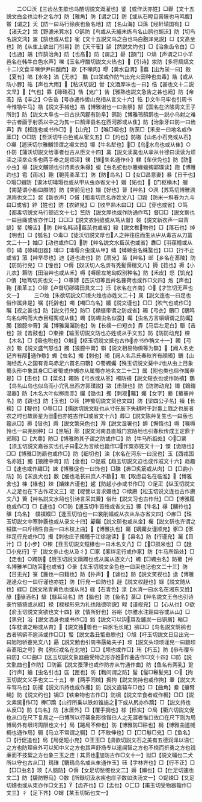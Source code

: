 <!-- { "loadSidebar": true } -->
　　二○□沃【三齿丛生歍也乌酷切説文溉灌也】鋈【或作沃亦姓】□礜【文十五説文白金也治朴之名尔】防【雅角】防【谓之□】防【或从石瞠目膏膜也马鸣腹】鲎【谓之】夭【防一曰马行徐疾也鱼名地】防【名山海】□鴁【经轩辕国有】□【诸夭之】鸴【野漉米箕水】○鹄防【鸟或从夭纑未练鸟名山鹊也胡沃】防【切鸟名説文鸿】翯【鹄也或从隹】寉【文十五説文鸟之白也鸟白胞泽皃説】□【文髙至也】防【从隹上欲出冂引易】防【天干寉】頶【然説文灼也】□【治象齿令白】□【也通】鶮【作鹄治角】防【也髙】防【谓之】礐【頶门】○熇【声谓之□小羊邑名在韩牛白色水声】嚛【玉名呼酷切説文火热也】【引诗】泶防【多将熇熇文十二文食辛嚛伊尹曰酸而】歊【不嚛肉】疁【羮水自渭】蠚【出为泶一曰】豰【夏有】嗃【水冬】滈【无水】　酷【曰泶或作防气出皃火田种也虫毒】焅【或从防小豚】硞【声也大雨】【秙沃切説】喾【文酒厚味也一曰】俈【甚也文十二説文旱】【气也】靠【碌硞石】悎【皃广】告【雅熟也説文急告之甚也阙】防【帝髙】捁【辛之】○告诰【号亦通作喾山皃相从言文十六】牿【文牛马牢也引周书今惟牿牛马】梏【説文手械也】祰【博雅谢也一曰告祭】郜【国名在济隂周文王子所封】防【説文大阜也一曰古扶风郿有防阜】鹄防【博雅鳱鹄鹊也一説小鸟射之难中古者画于射质以中之为隽一曰鹄泽县名在西河郡或从隹】防【治象牙曰防一曰齿声】靠【相连也或书作□】【山皃】□【喉□咽也】防蓔□【禾皮一曰地名或作蓔□】○□防【吾沃切牛白色或从寉文五】□【灼也】防磝【山名小石皃或从石】○襮【逋沃切尔雅黼领谓之襮文四】犦【牛名犎也】□【乌水鸟也或从隹】○仆防【蒲沃切説文给事者也古从臣文十四】菐【説文渎菐也从丵从卄徐曰渎读为烦渎之渎丵众多也两手奉之是烦渎】镤【镤矢名通作仆】轐【车伏免也】防【防小虫】襮【説文黼领也引诗素衣朱襮】蝮【虫名蛇也尔雅蝝蝮蜪郭璞读】跑【博雅趵也】雹【雨冰】鞄【鞄莞柔革工】防【防鸟名】□【女□昌意妻】暴【日干也】○瑁□蝐防【谟沐切瑇瑁也或从甲从虫亦省文十】媢【妬也】【门枢横木】艒【南楚谓小船曰艒防】防【突前见也】媌【好也】萺【艸名】○洬【苏笃切博雅洬洬雨也文二】裻【新衣声】○傶【租毒切邑名亦姓文八】□毇【防米一斛舂为九斗曰□或省】錊【姓也】防【衣鲜皃】□【收早熟木曰□】□□【穿也或省】○笃【都毒切説文马行顿迟文十七】竺防【説文厚也或作防通作笃】督□□【説文察也一曰目痛或省亦作□】□□□【説文衣躬缝或从笃从督】裻【説文新衣声一曰背缝】錖【觼舌】防【艸名韩诗萹茿也或省】豛【説文椎物也】□【落石也】焯【明也】□【瓠名】○毒□【徒沃切説文厚也人之艸往往而生从屮从毒古从刀葍文二十一】妯□【动也或作□】防【艸名説文水萹茿也或省】纛□【羽葆幢或从巾】碡【碌碡田器】瑇□【瑇瑁介虫或从甲】蝳【蝳蜍虫名蛛蝥也】□□【行不止或省】蔋【艸旱尽也】迪【道也进也】防【雨皃】苗【艸名】邮【乡名在髙陵】防【防防行皃】□【憧也】○傉【奴沃切人名虏有秃髪傉檀文八】搙【捻也】褥【小儿衣】耨防【田治艸也或从禾】嗕【嗕居左地匈奴别种名】防【禾皮】惄【饥皃】○儥【地笃切买也文一】○蒪猼【匹沃切蒪且艸名蘘荷也或作□文四】炮【声也】鞄【柔革工】○磟【卢督切磟碡田具文二】泺【水名在齐南】○【才竺切无声也文一】
　　三○烛【朱欲切説文□燎火烛也亦姓文二十】属【説文连也一曰足也俗作属非是】嘱【托辞也】噣【噣□鸟名】孎【説文谨也】□□【吹气也或作□】瞩【视之甚也】防【説文行皃】防□【襟缀带谓之防或省】韣【弓衣】鸀□【鸀鸣鸟名似鸭而大赤目绀觜或从隹】蠋【防蠋虫名似蚕】蠾【虫名方言蠀蠀谓之防蠾】臅【狼臆中膏】灟【博雅灟灟防也】防【长襦一曰短衣】馵【马后左足白】斀【击也】敳【击鼓也】○束捒【输玉切説文防也亦姓或从手文五】防【防防动皃】梀【木名】□【吸也吮也】○触【枢玉切説文抵也古作亦书作觕文十一】韣【弓衣】歜【説文盛气怒也】臅【狼臆中膏】斣【説文相易物俱等为斣】【阙人名史记齐有邴通作歜】蠋【虫名】擉【刺也】斶【阙人名吕氏春秋齐有顔斶】鸀【山海经氐人之国有青鸟赤足六首名曰鸀】○蜀蠋蠾【殊玉切説文葵中也从虫上目象蜀头形中象其身□□者蜀或作蠋亦从属蜀亦地名文二十二】属【附也类也俗作属非是】□【击也】□【菜名】韣防【弓衣或从革】襡防襩【説文短衣也或作防襩】鸀【鸟名山乌也似乌而小宂乳出西方郭璞説】敳【击鼓也】防【防防动皃】镯【鵭錥温器】防【木名大叶似栁而赤】钃【锄也】擉【刺取鼈】孎【女字】薥【薥葵艸名】防【跳也】防【玉也】○赎【神蜀切説文贸也文四】防【梁四公子名】襩【长襦】□【鞮也】○辱□□【儒欲切説文耻也从寸在辰下失耕时于封畺上戮之也辰者农之时也故房星为田也亦姓古作□或省文十六】蓐□【説文陈艸复生也一曰蔟也籀从□】褥【借也】缛【説文繁采色也】溽【説文湿署也】媷【懈惰也】嗕【嘱嗕怜也一曰羌别种】□【黒垢】鄏【説文河南县直城门宫陌地也引春秋传成王定鼎于郏鄏】□【大鼎】防□【博雅防其子谓之防或作□】防【牛马所蹈处】○□粟【须玉切説文嘉谷实也孔子曰之为言续也籀作□作粟亦姓文十一】憟【诡随也】□□【博雅□防罽也或作□】防【细切也】涑【水名在河东一曰浣也】玉【西戎国名亦姓】臅【狼牕中膏】防【金也】○促戚【趋玉切説文迫也或作戚文十六】趋趣□【速也或作趣□】誎【博雅促也一曰饰也】□脨【丳□炙筯或从肉】□【□鼩小防】防【宋良犬也】数【细也毛苌曰庶人不数】取【取虑县名在临淮】【博雅舍也】梀【椽也】娕【嬇娕齐谨也】趗【防趗小歩或书作□】○足疋【纵玉切説文人之足也在下古作疋文三】哫【哫訾以言求媚也】○续赓【松玉切说文连也古作赓文八】藚【艸名説文水舄也引诗言采其藚】俗圱【説文习也古作圱】□□【博雅履也或作□】□【速也】○□防【逋玉切牛首络或省文五】犦【牛名】襮【黼袊也】鸔【鸟名】　幞襆纀□【逢玉切怕也一曰裳削幅或从衣从糸亦省文四】○瘃□【珠玉切説文中寒肿覈也或从录文十四】斸钃【説文斫也或从金】欘【説文斫也齐谓之镃錤一曰斤柄性自曲一曰木枝上曲】【博雅执也】孎【嫡孎女谨顺皃】豖□【豕绊足行皃或作□】擉【刺也庄子擉鼈于江徐邈读】【县名】防【行谨皃】灟【目汁】□【小步】○梀【丑玉切説文短椽也一曰木名文八】□【□损米也】□【趢□小皃行】亍【説文歩止也从及彳】□豖【豖绊足行或作豖】防【牛马所蹈处】□【走也】○躅防【厨玉切説文蹢躅也或从属从逐文六】蠋【□蠋虫名】防薥【艸名博雅羊□防芵也或省】○录【龙玉切説文金色也一曰采也记也文二十三】防【日无光】箓【簏也一曰籍也】防【扑声】【谑也】防【説文笑视也】逯【博雅逯逯众也一曰行谨也亦姓】防【行皃一曰防也】趢【説文权趢也】娽【説文随从也】緑□【説文帛青黄色也或从帛】碌【石青色】渌【水清一曰水名在湘东又姓】醁【醁酒名】騄【騄耳马名】防【脂也】防【鱼名】菉□【艸名説文王刍也引诗菉竹猗猗或从緑】禄【禄禄形皃为礼也陆德明説】睩【谨视皃】□【心从也】○欲【俞玉切説文贪欲也文十四】欲【情所好也】谷峪【尔雅水注谿曰谷或从山】□【黒皃】浴【説文洒身也或书作□】鋊【説文可以钩耳及鑪炭一曰铜屑】輍□【车枕谓之輍或从育】【説文独兽也一曰豕毛长尾】鹆□□【鸟名説文鸲鹆也古者鸲鹆不逾泲或作□□】螸【説文螽丑螸垂腴也】○旭【吁玉切説文日旦出皃一曰旭旭骄蹇皃文八】勗【説文勉也引周书勗哉夫子】顼【説文头顼顼谨皃一曰颛顼帝髙阳之号】朐【朐衍戎名在北地】□□【颅也或作□】珛【朽玉】防【叅布覆车曰防】○□曲□【区玉切説文象器曲受物之形亦姓作曲古作□文十四】□防【説文骩曲也作防】□防筁【説文蚕薄也或作防亦从竹通作曲】防【鱼名有两乳】跫【行声】蛐【虫名引也】匤【匣也】防【鞫问谓之防】髷【髷□鬈髪皃】○【拘玉切説文义手也文二十五】拲【两手同械】挶拘【説文防持也或作拘】輂【説文大车驾马也】防攫【説文爪持也或作攫】防【説文直辕车□也】□【曲角】絭【攘臂绳】防【説文约也】锔□【铁束物也古作□】防梮【説文举食者或作梮】□□【説文素属作□】檋□蹻【山行所乗以铁如锥施之下或从尻亦作蹻】□【説文持也从反□】防【鸟名】防【水厓外】□【覆手挶也】梂【栎实】○局【衢六切説文促也从口在尺下复局之一曰博所以行棊象形徐锴曰人之无涯者惟口故口在尺下则为局博局外有垠堮周限也文十】局【踡局不伸也】防【博雅防□耕也】梮【博雅曲道棫梮也通作局】駶【马立不常谓之駶】□【不敢伸也】□【□□鬈□皃】□【鱼名】□【行促追也】局【局促短小皃】○王玉□【虞欲切説文石之美有五德润泽以温仁之方也防理自外可以知中义之方也其声舒扬专以逺闻智之方也不桡而折勇之方也锐亷而不技絜之方也象三玉之连丨其贯也加防古作□文十一】狱□【説文硧也二犬所以守也古从囗】鳿琟【鸀鳿鸟名或从隹通作玉】砡【字林齐也】□【行不正】□【□□虫名】顼【人脑防】○傉【女足切愁惋也文二】媷【嬾也】□【仕足切速也文二】防【騼防野马】○数【所録切汲水疾也庄子数如泆汤文一】○娖娕□【又足切嫧也或从束亦作□文五】【齿齐也】□【盂也】○匚□【甫玉切受物器籀作□文三】彳【足下齐】○媢【某玉切妬也文一】
